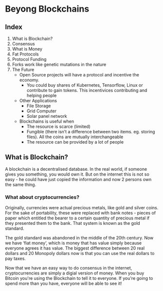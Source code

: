 # Beyong Blockchains

## Index

1. What is Blockchain?
1. Consensus
1. What is Money
1. Fat Protocols
1. Protocol Funding
1. Forks work like genetic mutations in the nature
1. The Future
    - Open Source projects will have a protocol and incentive the economy.
      - You could buy shares of Kubernetes, Tensorflow, Linux or contribute to gain tokens. This incentivices contributing and helping people
    - Other Applications
      - File Storage
      - Grid Computer
      - Solar panel network
    - Blockchains is useful when
      - The resource is scarce (limited)
      - Fungible (there isn’t a difference between two items. eg. storing files). All the coins are mutually interchangeable
      - The resource can be provided by a lot of people

## What is Blockchain?

A blockchain is a decentralised database. In the real world, if someone gives you something, you would own it. But on the internet this is not so easy - he could have just copied the information and now 2 persons own the same thing.

### What about cryptocurrencies?

Originally, currencies were actual precious metals, like gold and silver coins. For the sake of portability, these were replaced with bank notes - pieces of paper which entitled the bearer to a certain quantity of precious metal if they presented them to the bank. That system is known as the gold standard.

The gold standard was abandoned in the middle of the 20th century. Now we have ‘fiat money’, which is money that has value simply because everyone agrees it has value. The biggest difference between 20 real dollars and 20 Monopoly dollars now is that you can use the real dollars to pay taxes.

Now that we have an easy way to do consensus in the internet, cryptocurrencies are simply a digial version of money. When you buy Bitcoin you're using the Blockchain to tell it to everyone. If you're going to spend more than you have, everyone will be able to see it!
